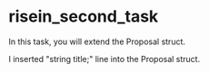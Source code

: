 # risein_second_task
In this task, you will extend the Proposal struct.

I inserted "string title;" line into the Proposal struct.


